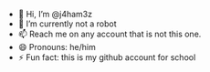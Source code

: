 - 👋 Hi, I’m @j4ham3z
- 🌱 I’m currently not a robot
- 📫 Reach me on any account that is not this one.
- 😄 Pronouns: he/him
- ⚡ Fun fact: this is my github account for school

<!---
j4ham3z/j4ham3z is a ✨ special ✨ repository because its `README.md` (this file) appears on your GitHub profile.
You can click the Preview link to take a look at your changes.
--->
